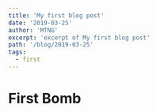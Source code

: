 ```yaml
---
title: 'My first blog post'
date: '2019-03-25'
author: 'MTNG'
excerpt: 'excerpt of My first blog post'
path: '/blog/2019-03-25'
tags:
  - first
---
```


# First Bomb
